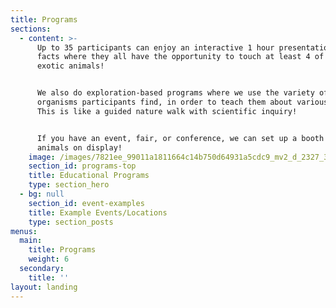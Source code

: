 ```yaml
---
title: Programs
sections:
  - content: >-
      Up to 35 participants can enjoy an interactive 1 hour presentation of fun
      facts where they all have the opportunity to touch at least 4 of our
      exotic animals!


      We also do exploration-based programs where we use the variety of
      organisms participants find, in order to teach them about various topics.
      This is like a guided nature walk with scientific inquiry!


      If you have an event, fair, or conference, we can set up a booth with live
      animals on display!
    image: /images/7821ee_99011a1811664c14b750d64931a5cdc9_mv2_d_2327_3102_s_2.webp
    section_id: programs-top
    title: Educational Programs
    type: section_hero
  - bg: null
    section_id: event-examples
    title: Example Events/Locations
    type: section_posts
menus:
  main:
    title: Programs
    weight: 6
  secondary:
    title: ''
layout: landing
---
```


